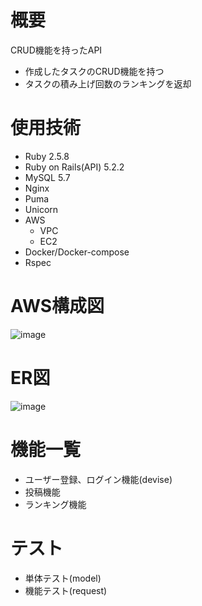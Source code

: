 # 概要
CRUD機能を持ったAPI
- 作成したタスクのCRUD機能を持つ
- タスクの積み上げ回数のランキングを返却
# 使用技術
- Ruby 2.5.8
- Ruby on Rails(API) 5.2.2
- MySQL 5.7
- Nginx
- Puma
- Unicorn
- AWS
    - VPC
    - EC2
- Docker/Docker-compose
- Rspec

# AWS構成図
![image](https://user-images.githubusercontent.com/43181466/109411011-3b561880-79e2-11eb-8c96-b0d4dcaff877.png)
# ER図
![image](https://user-images.githubusercontent.com/43181466/109412012-0600f900-79e9-11eb-83fc-eb285dc8f622.png)

# 機能一覧
- ユーザー登録、ログイン機能(devise)
- 投稿機能
- ランキング機能

# テスト
  - 単体テスト(model)
  - 機能テスト(request)
